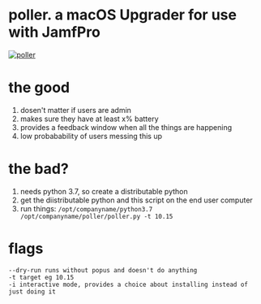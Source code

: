 # poller. a macOS Upgrader for use with JamfPro

[![poller](https://github.com/zackn9ne/poller/raw/master/zackn9ne/img/swag.gif)](https://github.com/zackn9ne)


# the good
1. dosen't matter if users are admin
2. makes sure they have at least x% battery
3. provides a feedback window when all the things are happening
4. low probabability of users messing this up

# the bad?
1. needs python 3.7, so create a distributable python
2. get the diistributable python and this script on the end user computer
3. run things: `/opt/companyname/python3.7 /opt/companyname/poller/poller.py -t 10.15`

# flags
```
--dry-run runs without popus and doesn't do anything
-t target eg 10.15
-i interactive mode, provides a choice about installing instead of just doing it
```
